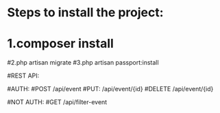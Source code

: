 # Steps to install the project:

# 1.composer install
#2.php artisan migrate
#3.php artisan passport:install


#REST API:

#AUTH:
#POST   /api/event
#PUT:   /api/event/{id}
#DELETE /api/event/{id}

#NOT AUTH:
#GET  /api/filter-event
